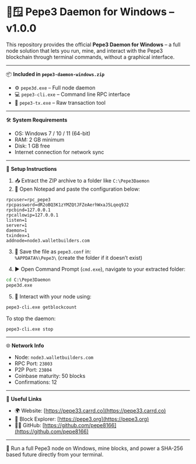 # 🧠🪟 Pepe3 Daemon for Windows – v1.0.0

This repository provides the official **Pepe3 Daemon for Windows** – a full node solution that lets you run, mine, and interact with the Pepe3 blockchain through terminal commands, without a graphical interface.

---

📦 **Included in `pepe3-daemon-windows.zip`**

- ⚙️ `pepe3d.exe` – Full node daemon  
- 💻 `pepe3-cli.exe` – Command line RPC interface  
- 🧪 `pepe3-tx.exe` – Raw transaction tool

---

🛠️ **System Requirements**

- OS: Windows 7 / 10 / 11 (64-bit)  
- RAM: 2 GB minimum  
- Disk: 1 GB free  
- Internet connection for network sync

---

🚀 **Setup Instructions**

1. 📥 Extract the ZIP archive to a folder like `C:\Pepe3Daemon`
2. 📁 Open Notepad and paste the configuration below:

```
rpcuser=rpc_pepe3
rpcpassword=dR2oBQ3K1zYMZQtJFZeAerhWxaJ5Lqeq9J2
rpcbind=127.0.0.1
rpcallowip=127.0.0.1
listen=1
server=1
daemon=1
txindex=1
addnode=node3.walletbuilders.com
```

3. 💾 Save the file as `pepe3.conf` in:  
   `%APPDATA%\Pepe3\` (create the folder if it doesn’t exist)

4. ▶️ Open Command Prompt (`cmd.exe`), navigate to your extracted folder:

```cmd
cd C:\Pepe3Daemon
pepe3d.exe
```

5. 📡 Interact with your node using:

```cmd
pepe3-cli.exe getblockcount
```

To stop the daemon:

```cmd
pepe3-cli.exe stop
```

---

🌐 **Network Info**

- Node: `node3.walletbuilders.com`  
- RPC Port: `23803`  
- P2P Port: `23804`  
- Coinbase maturity: 50 blocks  
- Confirmations: 12

---

🔗 **Useful Links**

- 🌍 Website: [https://pepe33.carrd.co](https://pepe33.carrd.co)  
- 🔎 Block Explorer: [https://pepe3.org](https://pepe3.org)  
- 🧑‍💻 GitHub: [https://github.com/pepe8166](https://github.com/pepe8166)

---

🎯 Run a full Pepe3 node on Windows, mine blocks, and power a SHA-256 based future directly from your terminal.
